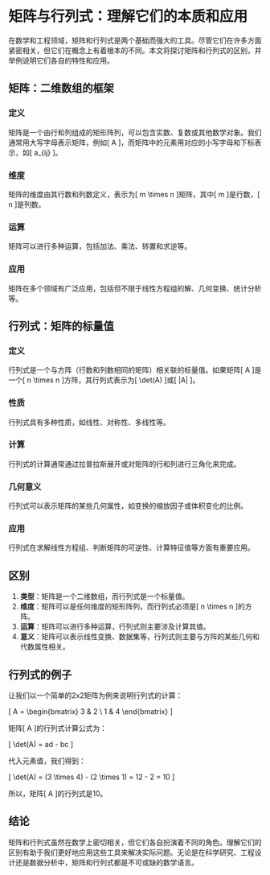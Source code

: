 # 矩阵与行列式：理解它们的本质和应用

在数学和工程领域，矩阵和行列式是两个基础而强大的工具。尽管它们在许多方面紧密相关，但它们在概念上有着根本的不同。本文将探讨矩阵和行列式的区别，并举例说明它们各自的特性和应用。

## 矩阵：二维数组的框架

### 定义
矩阵是一个由行和列组成的矩形阵列，可以包含实数、复数或其他数学对象。我们通常用大写字母表示矩阵，例如\[ A \]，而矩阵中的元素用对应的小写字母和下标表示，如\[ a_{ij} \]。

### 维度
矩阵的维度由其行数和列数定义，表示为\[ m \times n \]矩阵，其中\[ m \]是行数，\[ n \]是列数。

### 运算
矩阵可以进行多种运算，包括加法、乘法、转置和求逆等。

### 应用
矩阵在多个领域有广泛应用，包括但不限于线性方程组的解、几何变换、统计分析等。

## 行列式：矩阵的标量值

### 定义
行列式是一个与方阵（行数和列数相同的矩阵）相关联的标量值。如果矩阵\[ A \]是一个\[ n \times n \]方阵，其行列式表示为\[ \det(A) \]或\[ |A| \]。

### 性质
行列式具有多种性质，如线性、对称性、多线性等。

### 计算
行列式的计算通常通过拉普拉斯展开或对矩阵的行和列进行三角化来完成。

### 几何意义
行列式可以表示矩阵的某些几何属性，如变换的缩放因子或体积变化的比例。

### 应用
行列式在求解线性方程组、判断矩阵的可逆性、计算特征值等方面有重要应用。

## 区别

1. **类型**：矩阵是一个二维数组，而行列式是一个标量值。
2. **维度**：矩阵可以是任何维度的矩形阵列，而行列式必须是\[ n \times n \]的方阵。
3. **运算**：矩阵可以进行多种运算，行列式则主要涉及计算其值。
4. **意义**：矩阵可以表示线性变换、数据集等，行列式则主要与方阵的某些几何和代数属性相关。

## 行列式的例子

让我们以一个简单的2x2矩阵为例来说明行列式的计算：

\[ A = \begin{bmatrix} 3 & 2 \\ 1 & 4 \end{bmatrix} \]

矩阵\[ A \]的行列式计算公式为：

\[ \det(A) = ad - bc \]

代入元素值，我们得到：

\[ \det(A) = (3 \times 4) - (2 \times 1) = 12 - 2 = 10 \]

所以，矩阵\[ A \]的行列式是10。

## 结论

矩阵和行列式虽然在数学上密切相关，但它们各自扮演着不同的角色。理解它们的区别有助于我们更好地应用这些工具来解决实际问题。无论是在科学研究、工程设计还是数据分析中，矩阵和行列式都是不可或缺的数学语言。